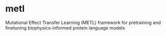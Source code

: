 # metl
Mutational Effect Transfer Learning (METL) framework for pretraining and finetuning biophysics-informed protein language models
